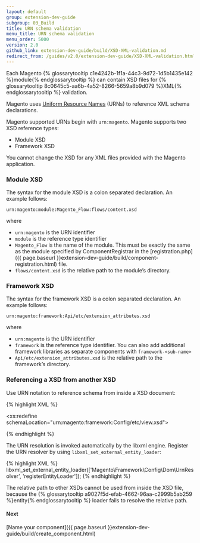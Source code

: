```yaml
---
layout: default
group: extension-dev-guide
subgroup: 03_Build
title: URN schema validation
menu_title: URN schema validation
menu_order: 5000
version: 2.0
github_link: extension-dev-guide/build/XSD-XML-validation.md
redirect_from: /guides/v2.0/extension-dev-guide/XSD-XML-validation.html
---
```


Each Magento {% glossarytooltip c1e4242b-1f1a-44c3-9d72-1d5b1435e142 %}module{% endglossarytooltip %} can contain XSD files for {% glossarytooltip 8c0645c5-aa6b-4a52-8266-5659a8b9d079 %}XML{% endglossarytooltip %} validation.

Magento uses [Uniform Resource Names](https://en.wikipedia.org/wiki/Uniform_Resource_Name) (URNs) to reference XML schema declarations.

Magento supported URNs begin with `urn:magento`. Magento supports two XSD reference types:

* Module XSD
* Framework XSD

<div class="bs-callout bs-callout-info" id="info">
<span class="glyphicon-class">
  <p>You cannot change the XSD for any XML files provided with the Magento application.</p></span>
</div>

### Module XSD
The syntax for the module XSD is a colon separated declaration. An example follows:

`urn:magento:module:Magento_Flow:flows/content.xsd`

where

*  `urn:magento` is the URN identifier
*  `module` is the reference type identifier
*  `Magento_Flow` is the name of the module. This must be exactly the same as the module specified by ComponentRegistrar in the [registration.php]({{ page.baseurl }}extension-dev-guide/build/component-registration.html) file.
* `flows/content.xsd` is the relative path to the module&#8217;s directory.



### Framework XSD
The syntax for the framework XSD is a colon separated declaration. An example follows:

`urn:magento:framework:Api/etc/extension_attributes.xsd`

where

*  `urn:magento` is the URN identifier
*  `framework` is the reference type identifier. You can also add additional framework libraries as separate components with `framework-<sub-name>`
* `Api/etc/extension_attributes.xsd` is the relative path to the framework&#8217;s directory.


### Referencing a XSD from another XSD
Use URN notation to reference schema from inside a XSD document:

{% highlight XML %}

<xs:redefine schemaLocation="urn:magento:framework:Config/etc/view.xsd">


{% endhighlight %}

The URN resolution is invoked automatically by the libxml engine. Register the URN resolver by using `libxml_set_external_entity_loader`:

{% highlight XML %}
libxml_set_external_entity_loader(['Magento\Framework\Config\Dom\UrnResolver', 'registerEntityLoader']);
{% endhighlight %}

<div class="bs-callout bs-callout-info" id="info">
<span class="glyphicon-class">
  <p>The relative path to other XSDs cannot be used from inside the XSD file, because the {% glossarytooltip a9027f5d-efab-4662-96aa-c2999b5ab259 %}entity{% endglossarytooltip %} loader fails to resolve the relative path.</p></span>
</div>




#### Next
[Name your component]({{ page.baseurl }}extension-dev-guide/build/create_component.html)
